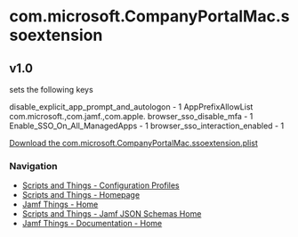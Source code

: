 # com.microsoft.CompanyPortalMac.ssoextension
## v1.0

sets the following keys

  disable_explicit_app_prompt_and_autologon - 1
  <key>AppPrefixAllowList</key>
    <string>com.microsoft.,com.jamf.,com.apple.</string>
  browser_sso_disable_mfa - 1
  Enable_SSO_On_All_ManagedApps - 1
  browser_sso_interaction_enabled - 1

[Download the com.microsoft.CompanyPortalMac.ssoextension.plist](https://gregknackstedt.com/Configuration%20Profiles/com.microsoft.CompanyPortalMac.ssoextension/com.microsoft.CompanyPortalMac.ssoextension.plist)

### Navigation

- [Scripts and Things - Configuration Profiles](https://gregknackstedt.com/Jamf_things/Configuration%20Profiles)
- [Scripts and Things - Homepage](https://gregknackstedt.com/)
- [Jamf Things - Home](https://gregknackstedt.com/Jamf_things/)
- [Scripts and Things - Jamf JSON Schemas Home](https://gregknackstedt/scriptsandthings_Jamf_JSON_Schemas)
- [Jamf Things - Documentation - Home](https://gregknackstedt.com/Jamf_things/Documentation/)
